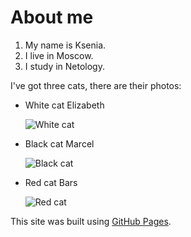 # About me

1. My name is Ksenia.
2. I live in Moscow.
3. I study in Netology.
   
I've got three cats, there are their photos:

- White cat Elizabeth
  
    ![White cat](https://i.ibb.co/pZMFnxh/IMG-4600.jpg)
- Black cat Marcel 

    ![Black cat](https://i.ibb.co/Wp2NBcX/Full-Size-Render.jpg)
- Red cat Bars
  
    ![Red cat](https://i.ibb.co/0Z2nxLC/IMG-4577.jpg)
    
This site was built using [GitHub Pages](https://pages.github.com/).